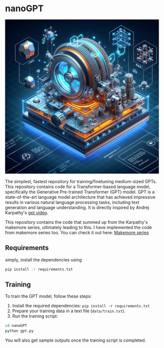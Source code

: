# nanoGPT

![](data/gpt.jpeg)

The simplest, fastest repository for training/finetuning medium-sized GPTs. This repository contains code for a Transformer-based language model, specifically the Generative Pre-trained Transformer (GPT) model. GPT is a state-of-the-art language model architecture that has achieved impressive results in various natural language processing tasks, including text generation and language understanding. It is directly inspired by Andrej Karpathy's [gpt video](https://www.youtube.com/watch?v=kCc8FmEb1nY&t=1476s).

This repository contains the code that summed up from the Karpathy's makemore series, ultimately leading to this. I have implemented the code from makemore series too. You can check it out here: [Makemore series](https://github.com/drishyakarki/MakeMore) 

## Requirements

simply, install the dependencies using
```bash
pip install -r requirements.txt
```

## Training
To train the GPT model, follow these steps:

1. Install the required dependencies: `pip install -r requirements.txt`
2. Prepare your training data in a text file (`data/train.txt`).
3. Run the training script: 
```bash
cd nanoGPT
python gpt.py
```
You will also get sample outputs once the training script is completed.
